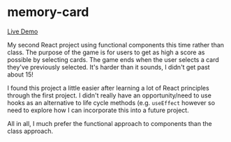 # memory-card

[Live Demo](https://stevenwalker91.github.io/memory-card/)

My second React project using functional components this time rather than class. The purpose of the game is for users to get as high a score as possible by selecting cards. The game ends when the user selects a card they've previously selected. It's harder than it sounds, I didn't get past about 15!

I found this project a little easier after learning a lot of React principles through the first project. I didn't really have an opportunity/need to use hooks as an alternative to life cycle methods (e.g. `useEffect` however so need to explore how I can incorporate this into a future project.

All in all, I much prefer the functional approach to components than the class approach.
